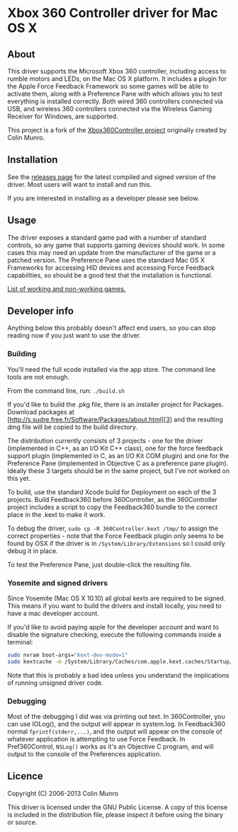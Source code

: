 # Xbox 360 Controller driver for Mac OS X

## About ##

This driver supports the Microsoft Xbox 360 controller, including access to
rumble motors and LEDs, on the Mac OS X platform. It includes a plugin for the
Apple Force Feedback Framework so some games will be able to activate them,
along with a Preference Pane with which allows you to test everything is
installed correctly. Both wired 360 controllers connected via USB, and wireless
360 controllers connected via the Wireless Gaming Receiver for Windows, are
supported.

This project is a fork of the [Xbox360Controller project][1] originally created
by Colin Munro.

[1]: http://tattiebogle.net/index.php/ProjectRoot/Xbox360Controller


## Installation ##

See the [releases page][2] for the latest compiled and signed version of the
driver. Most users will want to install and run this.

If you are interested in installing as a developer please see below.

[2]: https://github.com/d235j/360Controller/releases


## Usage ##

The driver exposes a standard game pad with a number of standard controls, so
any game that supports gaming devices should work. In some cases this may need
an update from the manufacturer of the game or a patched version. The
Preference Pane uses the standard Mac OS X Frameworks for accessing HID devices
and accessing Force Feedback capabilities, so should be a good test that the
installation is functional.

[List of working and non-working games.](https://github.com/d235j/360Controller/wiki/Games)


## Developer info ##

Anything below this probably doesn't affect end users, so you can stop reading
now if you just want to use the driver.


### Building ###

You'll need the full xcode installed via the app store. The command line tools
are not enough.

From the command line, run: `./build.sh`

If you'd like to build the .pkg file, there is an installer project for
Packages. Download packages at
[http://s.sudre.free.fr/Software/Packages/about.html][3]
and the resulting dmg file will be copied to the build directory.

[3]: http://s.sudre.free.fr/Software/Packages/about.html

The distribution currently consists of 3 projects - one for the driver
(implemented in C++, as an I/O Kit C++ class), one for the force feedback
support plugin (implemented in C, as an I/O Kit COM plugin) and one for the
Preference Pane (implemented in Objective C as a preference pane plugin).
Ideally these 3 targets should be in the same project, but I've not worked on
this yet.

To build, use the standard Xcode build for Deployment on each of the 3
projects. Build Feedback360 before 360Controller, as the 360Controller project
includes a script to copy the Feedback360 bundle to the correct place in the
.kext to make it work.

To debug the driver, `sudo cp -R 360Controller.kext /tmp/` to assign the
correct properties - note that the Force Feedback plugin only seems to be found
by OSX if the driver is in `/System/Library/Extensions` so I could only debug
it in place.

To test the Preference Pane, just double-click the resulting file.


### Yosemite and signed drivers ###

Since Yosemite (Mac OS X 10.10) all global kexts are required to be signed.
This means if you want to build the drivers and install locally, you need to
have a mac developer account.

If you'd like to avoid paying apple for the developer account and want to
disable the signature checking, execute the following commands inside a
terminal:

``` bash
sudo nvram boot-args="kext-dev-mode=1"
sudo kextcache -m /System/Library/Caches/com.apple.kext.caches/Startup/Extensions.mkext /System/Library/Extensions
```

Note that this is probably a bad idea unless you understand the implications of
running unsigned driver code.


### Debugging ###

Most of the debugging I did was via printing out text. In 360Controller, you
can use IOLog(), and the output will appear in system.log. In Feedback360
normal `fprintf(stderr,...)`, and the output will appear on the console of
whatever application is attempting to use Force Feedback.  In Pref360Control,
`NSLog()` works as it's an Objective C program, and will output to the console
of the Preferences application.


## Licence ##

Copyright (C) 2006-2013 Colin Munro

This driver is licensed under the GNU Public License. A copy of this license is
included in the distribution file, please inspect it before using the binary or
source.
